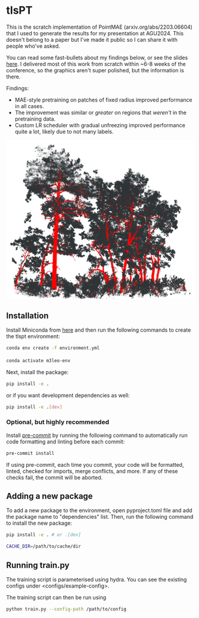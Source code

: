# tlsPT

This is the scratch implementation of PointMAE (arxiv.org/abs/2203.06604) that I used to generate the results for my presentation at AGU2024. This doesn't belong to a paper but I've made it public so I can share it with people who've asked.

You can read some fast-bullets about my findings below, or see the slides [here](https://docs.google.com/presentation/d/1nZ2_TzjnOq7FMeOqkhAYEYjJ7wfqbaLoSft4on0UXvE/edit?usp=sharing). I delivered most of this work from scratch within ~6-8 weeks of the conference, so the graphics aren't super polished, but the information is there.

Findings:
- MAE-style pretraining on patches of fixed radius improved performance in all cases.
- The improvement was similar or *greater* on regions that *weren't* in the pretraining data.
- Custom LR scheduler with gradual unfreezing improved performance quite a lot, likely due to not many labels.


![Alt text for the image](splash.PNG)

## Installation

Install Miniconda from [here](https://docs.conda.io/en/latest/miniconda.html) and then run the following commands to create the tlspt environment:

```bash
conda env create -f environment.yml

conda activate m3leo-env
```

Next, install the package:

```bash
pip install -e .
```

or if you want development dependencies as well:

```bash
pip install -e .[dev]
```

### Optional, but highly recommended

Install [pre-commit](https://pre-commit.com/) by running the following command to automatically run code formatting and linting before each commit:

```bash
pre-commit install
```

If using pre-commit, each time you commit, your code will be formatted, linted, checked for imports, merge conflicts, and more. If any of these checks fail, the commit will be aborted.

## Adding a new package

To add a new package to the environment, open pyproject.toml file and add the package name to "dependencies" list. Then, run the following command to install the new package:

```bash
pip install -e . # or .[dev]
```

```bash
CACHE_DIR=/path/to/cache/dir
```

## Running train.py
The training script is parameterised using hydra. You can see the existing configs under <configs/example-config>.

The training script can then be run using

```bash
python train.py --config-path /path/to/config
```
